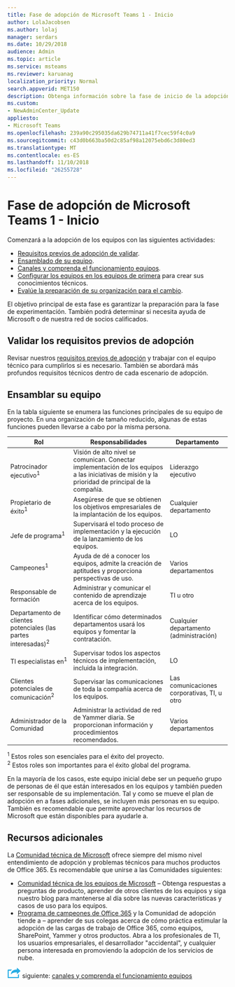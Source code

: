 ```yaml
---
title: Fase de adopción de Microsoft Teams 1 - Inicio
author: LolaJacobsen
ms.author: lolaj
manager: serdars
ms.date: 10/29/2018
audience: Admin
ms.topic: article
ms.service: msteams
ms.reviewer: karuanag
localization_priority: Normal
search.appverid: MET150
description: Obtenga información sobre la fase de inicio de la adopción de los equipos.
ms.custom:
- NewAdminCenter_Update
appliesto:
- Microsoft Teams
ms.openlocfilehash: 239a90c295035da629b74711a41f7cec59f4c0a9
ms.sourcegitcommit: c43d0b663ba50d2c85af98a12075ebd6c3d80ed3
ms.translationtype: MT
ms.contentlocale: es-ES
ms.lasthandoff: 11/10/2018
ms.locfileid: "26255728"
---
```

# <a name="microsoft-teams-adoption-phase-1---start"></a>Fase de adopción de Microsoft Teams 1 - Inicio

Comenzará a la adopción de los equipos con las siguientes actividades:

- [Requisitos previos de adopción de validar](#validate-adoption-prerequisites).
- [Ensamblado de su equipo](#assemble-your-team).
- [Canales y comprenda el funcionamiento equipos](teams-adoption-understand-teams-and-channels.md).
- [Configurar los equipos en los equipos de primera](teams-adoption-your-first-teams.md) para crear sus conocimientos técnicos.
- [Evalúe la preparación de su organización para el cambio](teams-adoption-assess-readiness.md).

El objetivo principal de esta fase es garantizar la preparación para la fase de experimentación. También podrá determinar si necesita ayuda de Microsoft o de nuestra red de socios calificados.  

## <a name="validate-adoption-prerequisites"></a>Validar los requisitos previos de adopción

Revisar nuestros [requisitos previos de adopción](teams-adoption-get-started.md#adoption-prerequisites) y trabajar con el equipo técnico para cumplirlos si es necesario. También se abordará más profundos requisitos técnicos dentro de cada escenario de adopción.

## <a name="assemble-your-team"></a>Ensamblar su equipo

En la tabla siguiente se enumera las funciones principales de su equipo de proyecto. En una organización de tamaño reducido, algunas de estas funciones pueden llevarse a cabo por la misma persona.

| Rol | Responsabilidades | Departamento |
| ---- | ---------------- | ---------- |
| Patrocinador ejecutivo<sup>1</sup> | Visión de alto nivel se comunican. Conectar implementación de los equipos a las iniciativas de misión y la prioridad de principal de la compañía. | Liderazgo ejecutivo |
| Propietario de éxito<sup>1</sup> | Asegúrese de que se obtienen los objetivos empresariales de la implantación de los equipos. | Cualquier departamento |
| Jefe de programa<sup>1</sup> | Supervisará el todo proceso de implementación y la ejecución de la lanzamiento de los equipos. | LO |
| Campeones<sup>1</sup> | Ayuda de dé a conocer los equipos, admite la creación de aptitudes y proporciona perspectivas de uso. | Varios departamentos |
| Responsable de formación | Administrar y comunicar el contenido de aprendizaje acerca de los equipos. | TI u otro |
| Departamento de clientes potenciales (las partes interesadas)<sup>2</sup> | Identificar cómo determinados departamentos usará los equipos y fomentar la contratación. | Cualquier departamento (administración) |
| TI especialistas en<sup>1</sup> | Supervisar todos los aspectos técnicos de implementación, incluida la integración. | LO |
| Clientes potenciales de comunicación<sup>2</sup> | Supervisar las comunicaciones de toda la compañía acerca de los equipos. | Las comunicaciones corporativas, TI, u otro |
| Administrador de la Comunidad | Administrar la actividad de red de Yammer diaria. Se proporcionan información y procedimientos recomendados. | Varios departamentos |

<sup>1</sup> Estos roles son esenciales para el éxito del proyecto.</br>
<sup>2</sup> Estos roles son importantes para el éxito global del programa.

En la mayoría de los casos, este equipo inicial debe ser un pequeño grupo de personas de él que están interesados en los equipos y también pueden ser responsable de su implementación. Tal y como se mueve el plan de adopción en a fases adicionales, se incluyen más personas en su equipo. También es recomendable que permite aprovechar los recursos de Microsoft que están disponibles para ayudarle a. 

## <a name="additional-resources"></a>Recursos adicionales

La [Comunidad técnica de Microsoft](https://aka.ms/TechCommunity) ofrece siempre del mismo nivel entendimiento de adopción y problemas técnicos para muchos productos de Office 365. Es recomendable que unirse a las Comunidades siguientes:

- [Comunidad técnica de los equipos de Microsoft](https://aka.ms/TeamsCommunity) – Obtenga respuestas a preguntas de producto, aprender de otros clientes de los equipos y siga nuestro blog para mantenerse al día sobre las nuevas características y casos de uso para los equipos. 
- [Programa de campeones de Office 365](https://aka.ms/O365Champions) y la Comunidad de adopción tiende a – aprender de sus colegas acerca de cómo práctica estimular la adopción de las cargas de trabajo de Office 365, como equipos, SharePoint, Yammer y otros productos. Abra a los profesionales de TI, los usuarios empresariales, el desarrollador "accidental", y cualquier persona interesada en promoviendo la adopción de los servicios de nube.  


![Icono de pasos siguiente](media/teams-adoption-next-icon.png) siguiente: [canales y comprenda el funcionamiento equipos](teams-adoption-understand-teams-and-channels.md)